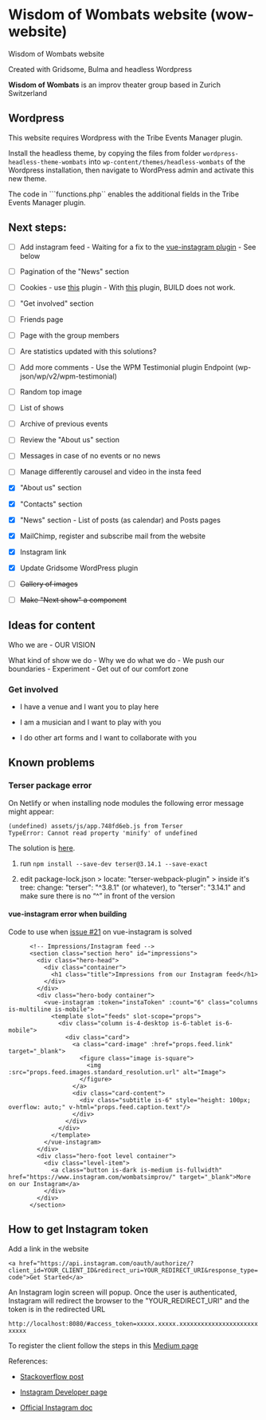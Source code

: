# Wisdom of Wombats website (wow-website)

Wisdom of Wombats website

Created with Gridsome, Bulma and headless Wordpress

**Wisdom of Wombats** is an improv theater group based in Zurich Switzerland

## Wordpress

This website requires Wordpress with the Tribe Events Manager plugin.

Install the headless theme, by copying the files from folder ```wordpress-headless-theme-wombats``` into ```wp-content/themes/headless-wombats``` of the Wordpress installation, then navigate to WordPress admin and activate this new theme.

The code in ```functions.php`` enables the additional fields in the Tribe Events Manager plugin.

## Next steps:

- [ ] Add instagram feed - Waiting for a fix to the [vue-instagram plugin](https://github.com/kevinongko/vue-instagram/issues/21) - See below

- [ ] Pagination of the "News" section

- [ ] Cookies - use [this](https://github.com/promosis/vue-cookie-accept-decline) plugin - With [this](https://github.com/apertureless/vue-cookie-law) plugin, BUILD does not work.

- [ ] "Get involved" section

- [ ] Friends page

- [ ] Page with the group members

- [ ] Are statistics updated with this solutions?

- [ ] Add more comments - Use the WPM Testimonial plugin Endpoint (wp-json/wp/v2/wpm-testimonial)

- [ ] Random top image

- [ ] List of shows

- [ ] Archive of previous events

- [ ] Review the "About us" section

- [ ] Messages in case of no events or no news

- [ ] Manage differently carousel and video in the insta feed

- [x] "About us" section

- [x] "Contacts" section

- [x] "News" section - List of posts (as calendar) and Posts pages

- [x] MailChimp, register and subscribe mail from the website

- [x] Instagram link

- [x] Update Gridsome WordPress plugin

- [ ] ~~Gallery of images~~

- [ ] ~~Make "Next show" a component~~

## Ideas for content

Who we are - OUR VISION

What kind of show we do - Why we do what we do - We push our boundaries - Experiment - Get out of our comfort zone

### Get involved

- I have a venue and I want you to play here

- I am a musician and I want to play with you

- I do other art forms and I want to collaborate with you

## Known problems

### Terser package error

On Netlify or when installing node modules the following error message might appear:

```
(undefined) assets/js/app.748fd6eb.js from Terser
TypeError: Cannot read property 'minify' of undefined
```

The solution is [here](https://github.com/webpack-contrib/terser-webpack-plugin/issues/66#issuecomment-460083623).

1. run ```npm install --save-dev terser@3.14.1 --save-exact```

2. edit package-lock.json > locate: "terser-webpack-plugin" > inside it's tree: change: "terser": "^3.8.1" (or whatever), to "terser": "3.14.1" and make sure there is no “^” in front of the version

#### vue-instagram error when building

Code to use when [issue #21](https://github.com/kevinongko/vue-instagram/issues/21) on vue-instagram is solved

```
      <!-- Impressions/Instagram feed -->
      <section class="section hero" id="impressions">
        <div class="hero-head">
          <div class="container">
            <h1 class="title">Impressions from our Instagram feed</h1>
          </div>
        </div>
        <div class="hero-body container">
          <vue-instagram :token="instaToken" :count="6" class="columns is-multiline is-mobile">
            <template slot="feeds" slot-scope="props">
              <div class="column is-4-desktop is-6-tablet is-6-mobile">
                <div class="card">
                  <a class="card-image" :href="props.feed.link" target="_blank">
                    <figure class="image is-square">
                      <img :src="props.feed.images.standard_resolution.url" alt="Image">
                    </figure>
                  </a>
                  <div class="card-content">
                    <div class="subtitle is-6" style="height: 100px; overflow: auto;" v-html="props.feed.caption.text"/>
                  </div>
                </div>
              </div>
            </template>
          </vue-instagram>
        </div>
        <div class="hero-foot level container">
          <div class="level-item">
            <a class="button is-dark is-medium is-fullwidth" href="https://www.instagram.com/wombatsimprov/" target="_blank">More on our Instagram</a>
          </div>
        </div>
      </section>
```

## How to get Instagram token

Add a link in the website

``` <a href="https://api.instagram.com/oauth/authorize/?client_id=YOUR_CLIENT_ID&redirect_uri=YOUR_REDIRECT_URI&response_type=code">Get Started</a> ```

An Instagram login screen will popup. Once the user is authenticated, Instagram will redirect the browser to the "YOUR_REDIRECT_URI" and the token is in the redirected URL

``` http://localhost:8080/#access_token=xxxxx.xxxxx.xxxxxxxxxxxxxxxxxxxxxxxxxxx ```

To register the client follow the steps in this [Medium page](https://medium.com/@bkwebster/how-to-get-instagram-api-access-token-and-fix-your-broken-feed-c8ad470e3f02)


References: 

- [Stackoverflow post](https://stackoverflow.com/questions/16496511/how-to-get-an-instagram-access-token)

- [Instagram Developer page](https://www.instagram.com/developer/)

- [Official Instagram doc](https://www.instagram.com/developer/authentication/)
